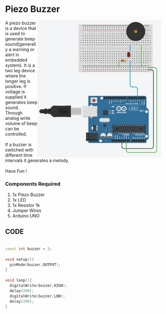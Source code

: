 <h1>Piezo Buzzer</h1>

<div>
    <img width=400 align=right src="https://github.com/Electroversity/Electroverse/blob/main/Basics%201/14-Piezo%20Buzzer/buzzer.png">
    <p>A piezo buzzer is a device that is used to generate beep sound(generally a warning or alert in embedded system). It is a two leg device where the longer leg is positive. If voltage is supplied it generates beep sound. Through analog write volume of beep can be controlled.<br><br>
      If a buzzer is switched with different time intervals it generates a melody.<br><br>
  Have Fun !</p>
    
  <h3>Components Required</h3>
  <ol>
    <li>1x Piezo Buzzer</li>
    <li>1x LED</li>
    <li>1x Resistor 1k</li>
    <li>Jumper Wires</li>
    <li>Arduino UNO</li>
  </ol>
    
</div>


  
## CODE
```C++

const int buzzer = 3;

void setup(){
  pinMode(buzzer,OUTPUT);
}

void loop(){
  digitalWrite(buzzer,HIGH);
  delay(200);
  digitalWrite(buzzer,LOW);
  delay(200);
}


```
